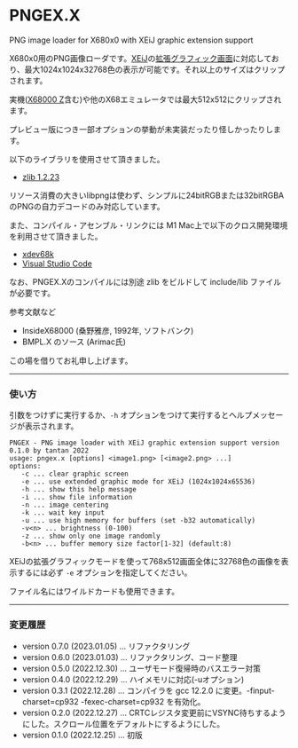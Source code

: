 # PNGEX.X

PNG image loader for X680x0 with XEiJ graphic extension support

X680x0用のPNG画像ローダです。[XEiJ](https://stdkmd.net/xeij/)の[拡張グラフィック画面](https://stdkmd.net/xeij/feature.htm#extendedgraphic)に対応しており、最大1024x1024x32768色の表示が可能です。それ以上のサイズはクリップされます。

実機([X68000 Z](https://www.zuiki.co.jp/products/x68000z/)含む)や他のX68エミュレータでは最大512x512にクリップされます。


プレビュー版につき一部オプションの挙動が未実装だったり怪しかったりします。


以下のライブラリを使用させて頂きました。

- [zlib 1.2.23](https://github.com/madler/zlib)

リソース消費の大きいlibpngは使わず、シンプルに24bitRGBまたは32bitRGBAのPNGの自力デコードのみ対応しています。

また、コンパイル・アセンブル・リンクには M1 Mac上で以下のクロス開発環境を利用させて頂きました。

- [xdev68k](https://github.com/yosshin4004/xdev68k)
- [Visual Studio Code](https://code.visualstudio.com/)

なお、PNGEX.Xのコンパイルには別途 zlib をビルドして include/lib ファイルが必要です。

参考文献など

 - InsideX68000 (桑野雅彦, 1992年, ソフトバンク)
 - BMPL.X のソース (Arimac氏)

この場を借りてお礼申し上げます。

---
### 使い方

引数をつけずに実行するか、`-h` オプションをつけて実行するとヘルプメッセージが表示されます。

    PNGEX - PNG image loader with XEiJ graphic extension support version 0.1.0 by tantan 2022
    usage: pngex.x [options] <image1.png> [<image2.png> ...]
    options:
       -c ... clear graphic screen
       -e ... use extended graphic mode for XEiJ (1024x1024x65536)
       -h ... show this help message
       -i ... show file information
       -n ... image centering
       -k ... wait key input
       -u ... use high memory for buffers (set -b32 automatically)
       -v<n> ... brightness (0-100)
       -z ... show only one image randomly
       -b<n> ... buffer memory size factor[1-32] (default:8)

XEiJの拡張グラフィックモードを使って768x512画面全体に32768色の画像を表示するには必ず `-e` オプションを指定してください。

ファイル名にはワイルドカードも使用できます。

---
### 変更履歴

- version 0.7.0 (2023.01.05) ... リファクタリング
- version 0.6.0 (2023.01.03) ... リファクタリング、コード整理
- version 0.5.0 (2022.12.30) ... ユーザモード復帰時のバスエラー対策
- version 0.4.0 (2022.12.29) ... ハイメモリに対応(-uオプション)
- version 0.3.1 (2022.12.28) ... コンパイラを gcc 12.2.0 に変更。-finput-charset=cp932 -fexec-charset=cp932 を有効化。
- version 0.2.0 (2022.12.27) ... CRTCレジスタ変更前にVSYNC待ちするようにした。スクロール位置をデフォルトにするようにした。
- version 0.1.0 (2022.12.25) ... 初版